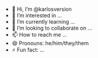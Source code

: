 - 👋 Hi, I’m @karlosversion
- 👀 I’m interested in ...
- 🌱 I’m currently learning ...
- 💞️ I’m looking to collaborate on ...
- 📫 How to reach me ...
- 😄 Pronouns: he/him/they/them
- ⚡ Fun fact: ...

<!---
karlosversion/karlosversion is a ✨ special ✨ repository because its `README.md` (this file) appears on your GitHub profile.
You can click the Preview link to take a look at your changes.
--->
